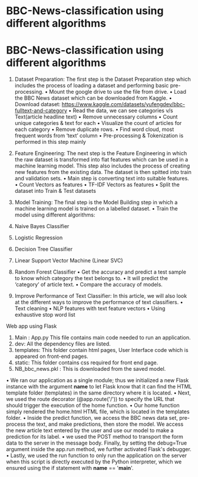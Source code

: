 # BBC-News-classification using different algorithms

# BBC-News-classification using different algorithms

1. Dataset Preparation: The first step is the Dataset Preparation step which includes the process of loading a dataset and performing basic pre-processing. 
•	Mount the google drive to use the file from drive.
•	Load the BBC News dataset which can be downloaded from Kaggle.
•	Download dataset: https://www.kaggle.com/datasets/yufengdev/bbc-fulltext-and-category
•	Read the data, we can see categories v/s Text(article headline text)
•	Remove unnecessary columns
•	Count unique categories & text for each
•	Visualize the count of articles for each category
•	Remove duplicate rows.
•	Find word cloud, most frequent words from ‘text’ column
•	Pre-processing & Tokenization is performed in this step mainly

2. Feature Engineering: The next step is the Feature Engineering in which the raw dataset is transformed into flat features which can be used in a machine learning model. This step also includes the process of creating new features from the existing data. The dataset is then spitted into train and validation sets.
•	Main step is converting text into suitable features.
•	Count Vectors as features 
•	TF-IDF Vectors as features
•	Split the dataset into Train & Test datasets

3. Model Training: The final step is the Model Building step in which a machine learning model is trained on a labelled dataset.
•	Train the model using different algorithms:
1.	Naive Bayes Classifier
2.	Logistic Regression
3.	Decision Tree Classifier
4.	Linear Support Vector Machine (Linear SVC)
5.	Random Forest Classifier
•	Get the accuracy and predict a test sample to know which category the text belongs to.
•	It will predict the ‘category’ of article text.
•	Compare the accuracy of models.
4. Improve Performance of Text Classifier: In this article, we will also look at the different ways to improve the performance of text classifiers.
•	Text cleaning
•	NLP features with text feature vectors
•	Using exhaustive stop word list

Web app using Flask
1.	Main : App.py 
This file contains main code needed to run an application.
2.	dev: All the dependency files are listed.
3.	templates: This folder contain html pages, User Interface code which is appeared on front-end pages.
4.	static: This folder contains css required for front end page.
5.	NB_bbc_news.pkl : This is downloaded from the saved model.

•	We ran our application as a single module; thus we initialized a new Flask instance with the argument __name__ to let Flask know that it can find the HTML template folder (templates) in the same directory where it is located.
•	Next, we used the route decorator (@app.route('/')) to specify the URL that should trigger the execution of the home function.
•	Our home function simply rendered the home.html HTML file, which is located in the templates folder.
•	Inside the predict function, we access the BBC news data set, pre-process the text, and make predictions, then store the model. We access the new article text entered by the user and use our model to make a prediction for its label.
•	we used the POST method to transport the form data to the server in the message body. Finally, by setting the debug=True argument inside the app.run method, we further activated Flask's debugger.
•	Lastly, we used the run function to only run the application on the server when this script is directly executed by the Python interpreter, which we ensured using the if statement with __name__ == '__main__'.


